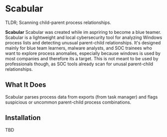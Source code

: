 # Scabular
TLDR; Scanning child-parent process relationships.

**Scabular** Scabular was created while im aspriring to become a blue teamer. Scabular is a lightweight and local cybersecurity tool for analyzing Windows process lists and detecting unusual parent-child relationships. It's designed mainly for blue team learners, malware analysts, and SOC trainees who want to explore process anomalies, especially because windows is used by most companies and therefore its a target. 
This is not meant to be used by professionals though, as SOC tools already scan for unusal parent-child relationships.

## What It Does

Scabular parses process data from exports (from task manager) and flags suspicious or uncommon parent-child process combinations.

## Installation

TBD
